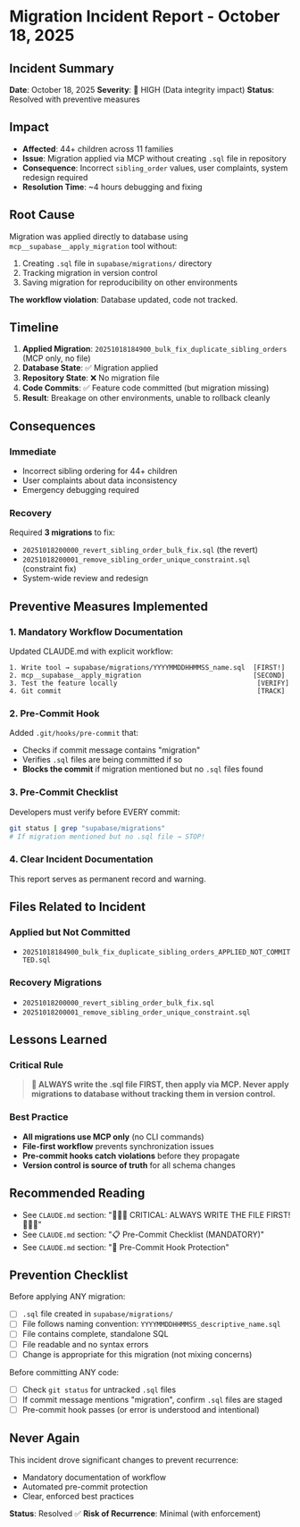 # Migration Incident Report - October 18, 2025

## Incident Summary

**Date**: October 18, 2025
**Severity**: 🔴 HIGH (Data integrity impact)
**Status**: Resolved with preventive measures

## Impact

- **Affected**: 44+ children across 11 families
- **Issue**: Migration applied via MCP without creating `.sql` file in repository
- **Consequence**: Incorrect `sibling_order` values, user complaints, system redesign required
- **Resolution Time**: ~4 hours debugging and fixing

## Root Cause

Migration was applied directly to database using `mcp__supabase__apply_migration` tool without:
1. Creating `.sql` file in `supabase/migrations/` directory
2. Tracking migration in version control
3. Saving migration for reproducibility on other environments

**The workflow violation**: Database updated, code not tracked.

## Timeline

1. **Applied Migration**: `20251018184900_bulk_fix_duplicate_sibling_orders` (MCP only, no file)
2. **Database State**: ✅ Migration applied
3. **Repository State**: ❌ No migration file
4. **Code Commits**: ✅ Feature code committed (but migration missing)
5. **Result**: Breakage on other environments, unable to rollback cleanly

## Consequences

### Immediate
- Incorrect sibling ordering for 44+ children
- User complaints about data inconsistency
- Emergency debugging required

### Recovery
Required **3 migrations** to fix:
- `20251018200000_revert_sibling_order_bulk_fix.sql` (the revert)
- `20251018200001_remove_sibling_order_unique_constraint.sql` (constraint fix)
- System-wide review and redesign

## Preventive Measures Implemented

### 1. **Mandatory Workflow Documentation**
Updated CLAUDE.md with explicit workflow:
```
1. Write tool → supabase/migrations/YYYYMMDDHHMMSS_name.sql  [FIRST!]
2. mcp__supabase__apply_migration                            [SECOND]
3. Test the feature locally                                   [VERIFY]
4. Git commit                                                 [TRACK]
```

### 2. **Pre-Commit Hook**
Added `.git/hooks/pre-commit` that:
- Checks if commit message contains "migration"
- Verifies `.sql` files are being committed if so
- **Blocks the commit** if migration mentioned but no `.sql` files found

### 3. **Pre-Commit Checklist**
Developers must verify before EVERY commit:
```bash
git status | grep "supabase/migrations"
# If migration mentioned but no .sql file → STOP!
```

### 4. **Clear Incident Documentation**
This report serves as permanent record and warning.

## Files Related to Incident

### Applied but Not Committed
- `20251018184900_bulk_fix_duplicate_sibling_orders_APPLIED_NOT_COMMITTED.sql`

### Recovery Migrations
- `20251018200000_revert_sibling_order_bulk_fix.sql`
- `20251018200001_remove_sibling_order_unique_constraint.sql`

## Lessons Learned

### Critical Rule
> **🚨 ALWAYS write the .sql file FIRST, then apply via MCP. Never apply migrations to database without tracking them in version control.**

### Best Practice
- **All migrations use MCP only** (no CLI commands)
- **File-first workflow** prevents synchronization issues
- **Pre-commit hooks catch violations** before they propagate
- **Version control is source of truth** for all schema changes

## Recommended Reading

- See `CLAUDE.md` section: "🚨🚨🚨 CRITICAL: ALWAYS WRITE THE FILE FIRST! 🚨🚨🚨"
- See `CLAUDE.md` section: "📋 Pre-Commit Checklist (MANDATORY)"
- See `CLAUDE.md` section: "🚫 Pre-Commit Hook Protection"

## Prevention Checklist

Before applying ANY migration:
- [ ] `.sql` file created in `supabase/migrations/`
- [ ] File follows naming convention: `YYYYMMDDHHMMSS_descriptive_name.sql`
- [ ] File contains complete, standalone SQL
- [ ] File readable and no syntax errors
- [ ] Change is appropriate for this migration (not mixing concerns)

Before committing ANY code:
- [ ] Check `git status` for untracked `.sql` files
- [ ] If commit message mentions "migration", confirm `.sql` files are staged
- [ ] Pre-commit hook passes (or error is understood and intentional)

## Never Again

This incident drove significant changes to prevent recurrence:
- Mandatory documentation of workflow
- Automated pre-commit protection
- Clear, enforced best practices

**Status**: Resolved ✅
**Risk of Recurrence**: Minimal (with enforcement)

